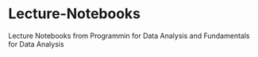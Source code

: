 # Lecture-Notebooks
Lecture Notebooks from Programmin for Data Analysis and Fundamentals for Data Analysis

